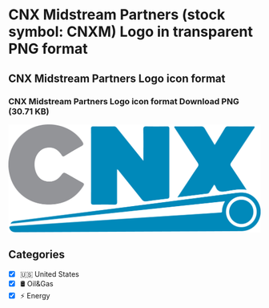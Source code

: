 # CNX Midstream Partners (stock symbol: CNXM) Logo in transparent PNG format

## CNX Midstream Partners Logo icon format

### CNX Midstream Partners Logo icon format Download PNG (30.71 KB)

![CNX Midstream Partners Logo icon format Download PNG (30.71 KB)](/img/orig/CNXM-3e5cbd66.png)



## Categories
- [x] 🇺🇸 United States
- [x] 🛢 Oil&Gas
- [x] ⚡ Energy
